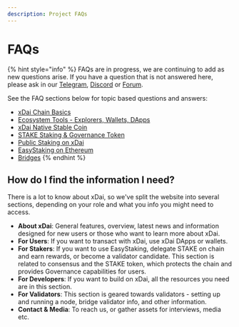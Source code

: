 ```yaml
---
description: Project FAQs
---
```


# FAQs

{% hint style="info" %}
FAQs are in progress, we are continuing to add as new questions arise. If you have a question that is not answered here, please ask in our [Telegram](https://t.me/xdaistable), [Discord](https://discord.gg/mPJ9zkq) or [Forum](../use-cases/stable-platform-for-smart-contracts.md).

See the FAQ sections below for topic based questions and answers:

* [xDai Chain Basics](xdai-chain-basics.md)
* [Ecosystem Tools - Explorers, Wallets, DApps](ecosystem-tools-explorer-wallets-dapps.md)
* [xDai Native Stable Coin](xdai-native-coin-token.md)
* [STAKE Staking & Governance Token](stake-staking-token.md)
* [Public Staking on xDai](public-staking-validators-and-delegators.md)
* [EasyStaking on Ethereum](../../for-stakers/easy-staking/)
* [Bridges](bridges-xdai-bridge-and-omnibridge.md)
{% endhint %}

## How do I find the information I need?

There is a lot to know about xDai, so we've split the website into several sections, depending on your role and what you info you might need to access.

* **About xDai**: General features, overview, latest news and information designed for new users or those who want to learn more about xDai.
* **For Users**: If you want to transact with xDai, use xDai DApps or wallets.
* **For Stakers**: If you want to use EasyStaking, delegate STAKE on chain and earn rewards, or become a validator candidate. This section is related to consensus and the STAKE token, which protects the chain and provides Governance capabilities for users.
* **For Developers**: If you want to build on xDai, all the resources you need are in this section.
* **For Validators**: This section is geared towards validators - setting up and running a node, bridge validator info, and other information.
* **Contact & Media**: To reach us, or gather assets for interviews, media etc.









